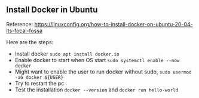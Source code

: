 ## Install Docker in Ubuntu

Reference: https://linuxconfig.org/how-to-install-docker-on-ubuntu-20-04-lts-focal-fossa

Here are the steps:
- Install docker `sudo apt install docker.io`
- Enable docker to start when OS start `sudo systemctl enable --now docker`
- Might want to enable the user to run docker without sudo, `sudo usermod -aG docker ${USER}`
- Try to restart the pc
- Test the installation `docker --version` and `docker run hello-world `

